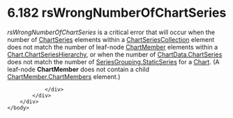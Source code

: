 <html dir="LTR" xmlns:mshelp="http://msdn.microsoft.com/mshelp" xmlns:ddue="http://ddue.schemas.microsoft.com/authoring/2003/5" xmlns:xlink="http://www.w3.org/1999/xlink" xmlns:tool="http://www.microsoft.com/tooltip">
    <head>
        <meta http-equiv="Content-Type" content="text/html; CHARSET=utf-8"></meta>
        <meta name="save" content="history"></meta>
        <title>6.182 rsWrongNumberOfChartSeries</title>
        <xml>
            <mshelp:toctitle title="6.182 rsWrongNumberOfChartSeries"></mshelp:toctitle>
            <mshelp:rltitle title="[MS-RDL]: rsWrongNumberOfChartSeries"></mshelp:rltitle>
            <mshelp:keyword index="A" term="e27e9ed6-0fde-449f-8fad-b5a426f2f796"></mshelp:keyword>
            <mshelp:attr name="DCSext.ContentType" value="open specification"></mshelp:attr>
            <mshelp:attr name="AssetID" value="e27e9ed6-0fde-449f-8fad-b5a426f2f796"></mshelp:attr>
            <mshelp:attr name="TopicType" value="kbRef"></mshelp:attr>
            <mshelp:attr name="DCSext.Title" value="[MS-RDL]: rsWrongNumberOfChartSeries" />
        </xml>
    </head>
    <body>
        <div id="header">
            <h1 class="heading">6.182 rsWrongNumberOfChartSeries</h1>
        </div>
        <div id="mainSection">
            <div id="mainBody">
                <div id="allHistory" class="saveHistory"></div>
                <div id="sectionSection0" class="section" name="collapseableSection">
                    

<p><i>rsWrongNumberOfChartSeries</i> is a critical error that
will occur when the number of <a href="aee11573-3fcf-4365-938b-e6c8ceece6e1.html">ChartSeries</a> elements
within a <a href="ea50ecc2-f4ce-41b7-ae9c-f8dbbb516ec9.html">ChartSeriesCollection</a>
element does not match the number of leaf-node <a href="cf9582d0-a552-465d-9268-f97d5d7050e0.html">ChartMember</a> elements
within a <a href="c428a933-47cf-43b3-a562-71ac84b5720f.html">Chart.ChartSeriesHierarchy</a>,
or when the number of <a href="e704b255-8534-491a-9010-a866b5ba41c2.html">ChartData.ChartSeries</a>
does not match the number of <a href="7f10e960-f96e-45da-b325-deb64c190f04.html">SeriesGrouping.StaticSeries</a>
for a <a href="b0ab5524-7eb2-47a7-a4d3-230f5c8c5526.html">Chart</a>. (A
leaf-node <b>ChartMember</b> does not contain a child <a href="83d499c5-3993-456d-b9f9-357d6ad9b5e6.html">ChartMember.ChartMembers</a>
element.)</p>


                </div>
            </div>
        </div>
    </body>
</html>